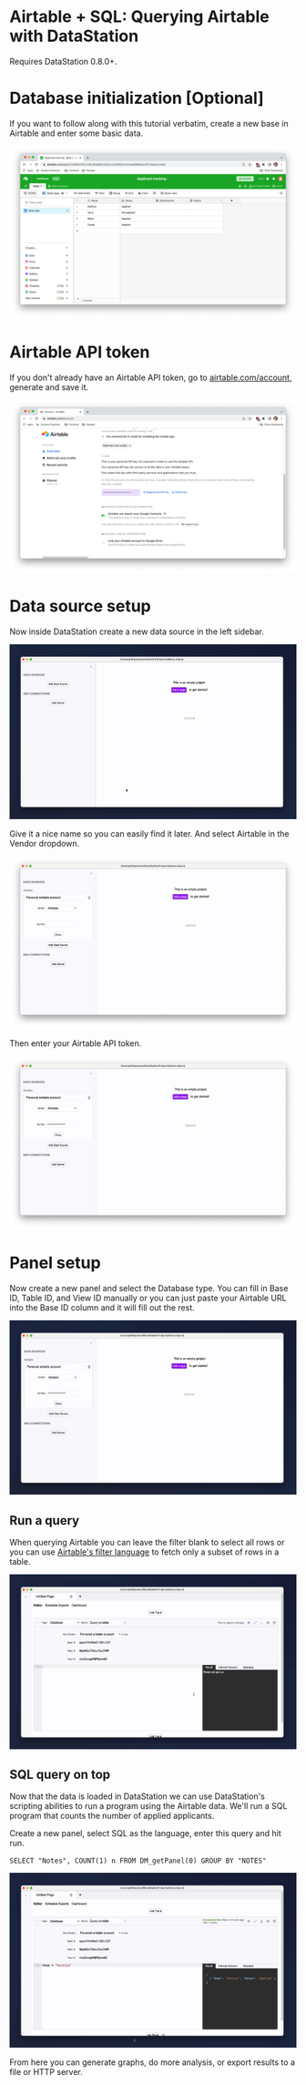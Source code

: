 # Airtable + SQL: Querying Airtable with DataStation

Requires DataStation 0.8.0+.

# Database initialization [Optional]

If you want to follow along with this tutorial verbatim, create a new
base in Airtable and enter some basic data.

![New Airtable base](/tutorials/airtable-base.png)

# Airtable API token

If you don't already have an Airtable API token, go to
[airtable.com/account](https://airtable.com/account), generate and
save it.

![Generate Airtable API token](/tutorials/airtable-api-token.png)

# Data source setup

Now inside DataStation create a new data source in the left sidebar.

![Creating a new data source](/tutorials/create-data-source.gif)

Give it a nice name so you can easily find it later. And select
Airtable in the Vendor dropdown.

![Creating a Airtable data source](/tutorials/create-airtable-data-source.png)

Then enter your Airtable API token.

![Filled out Airtable data source](/tutorials/airtable-data-source-filled.png)

# Panel setup

Now create a new panel and select the Database type. You can fill in
Base ID, Table ID, and View ID manually or you can just paste your
Airtable URL into the Base ID column and it will fill out the rest.

![Create database panel](/tutorials/create-airtable-database-panel.gif)

## Run a query

When querying Airtable you can leave the filter blank to select all
rows or you can use [Airtable's filter
language](https://support.airtable.com/hc/en-us/articles/360003695134)
to fetch only a subset of rows in a table.

![Run Airtable query](/tutorials/run-airtable-query.gif)

## SQL query on top

Now that the data is loaded in DataStation we can use DataStation's
scripting abilities to run a program using the Airtable data. We'll
run a SQL program that counts the number of applied applicants.

Create a new panel, select SQL as the language, enter this query and
hit run.

```
SELECT "Notes", COUNT(1) n FROM DM_getPanel(0) GROUP BY "NOTES"
```

![SQL on top of Airtable](/tutorials/sql-airtable.gif)

From here you can generate graphs, do more analysis, or export results
to a file or HTTP server.
